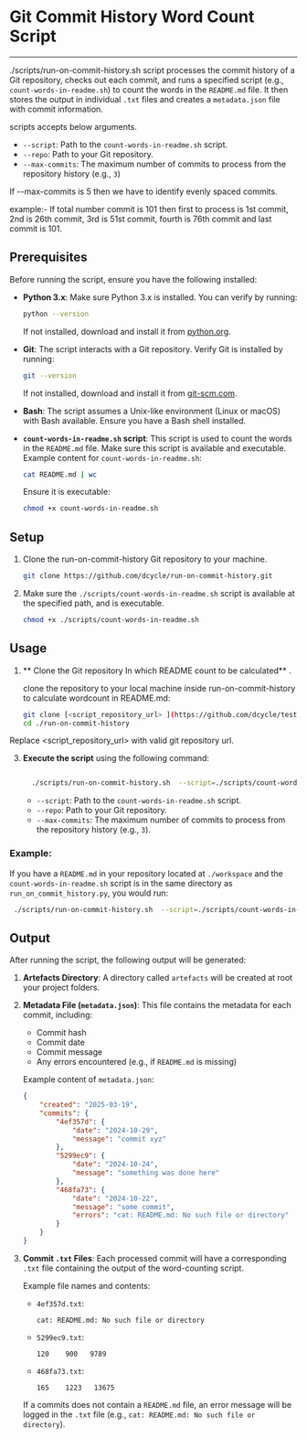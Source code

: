 # Git Commit History Word Count Script
----

./scripts/run-on-commit-history.sh script processes the commit history of a Git repository, checks out each commit, and runs a specified script (e.g., `count-words-in-readme.sh`) to count the words in the `README.md` file. It then stores the output in individual `.txt` files and creates a `metadata.json` file with commit information.

scripts accepts below arguments.

  - `--script`: Path to the `count-words-in-readme.sh` script.
  - `--repo`: Path to your Git repository.
  - `--max-commits`: The maximum number of commits to process from the repository history (e.g., `3`)

If --max-commits is 5 then we have to identify evenly spaced commits.

example:- If total number commit is 101 then first to process is 1st commit, 2nd is 26th
commit, 3rd is 51st commit, fourth is 76th commit and last commit is 101.

## Prerequisites

Before running the script, ensure you have the following installed:

- **Python 3.x**: Make sure Python 3.x is installed. You can verify by running:
  
  ```bash
  python --version
  ```

  If not installed, download and install it from [python.org](https://www.python.org/downloads/).

- **Git**: The script interacts with a Git repository. Verify Git is installed by running:

  ```bash
  git --version
  ```

  If not installed, download and install it from [git-scm.com](https://git-scm.com/downloads).

- **Bash**: The script assumes a Unix-like environment (Linux or macOS) with Bash available. Ensure you have a Bash shell installed.

- **`count-words-in-readme.sh` script**: This script is used to count the words in the `README.md` file. Make sure this script is available and executable. Example content for `count-words-in-readme.sh`:

  ```bash
  cat README.md | wc
  ```

  Ensure it is executable:

  ```bash
  chmod +x count-words-in-readme.sh
  ```

## Setup

1. Clone the run-on-commit-history Git repository to your machine.

   ```bash
   git clone https://github.com/dcycle/run-on-commit-history.git
   ```

2. Make sure the `./scripts/count-words-in-readme.sh` script is available at the specified path, and is executable.

   ```bash
   chmod +x ./scripts/count-words-in-readme.sh
   ```

## Usage

1. ** Clone the Git repository In which README count to be calculated** .

   clone the repository to your local machine inside run-on-commit-history to calculate wordcount in README.md:

   ```bash
   git clone [<script_repository_url> ](https://github.com/dcycle/test.git) wokspace
   cd ./run-on-commit-history
   ```

  Replace <script_repository_url>  with valid git repository url.
    
3. **Execute the script** using the following command:

   ```bash

     ./scripts/run-on-commit-history.sh  --script=./scripts/count-words-in-readme.sh --repo=./wokspace --max-commits=3

   ```

   - `--script`: Path to the `count-words-in-readme.sh` script.
   - `--repo`: Path to your Git repository.
   - `--max-commits`: The maximum number of commits to process from the repository history (e.g., `3`).

### Example:

If you have a `README.md` in your repository located at `./workspace` and the `count-words-in-readme.sh` script is in the same directory as `run_on_commit_history.py`, you would run:

```bash
 ./scripts/run-on-commit-history.sh  --script=./scripts/count-words-in-readme.sh --repo=./wokspace --max-commits=3 
```

## Output

After running the script, the following output will be generated:

1. **Artefacts Directory**: A directory called `artefacts` will be created at root your project folders.

2. **Metadata File (`metadata.json`)**: This file contains the metadata for each commit, including:
   - Commit hash
   - Commit date
   - Commit message
   - Any errors encountered (e.g., if `README.md` is missing)

   Example content of `metadata.json`:
   
   ```json
   {
       "created": "2025-03-19",
       "commits": {
           "4ef357d": {
               "date": "2024-10-29",
               "message": "commit xyz"
           },
           "5299ec9": {
               "date": "2024-10-24",
               "message": "something was done here"
           },
           "468fa73": {
               "date": "2024-10-22",
               "message": "some commit",
               "errors": "cat: README.md: No such file or directory"
           }
       }
   }
   ```

3. **Commit `.txt` Files**: Each processed commit will have a corresponding `.txt` file containing the output of the word-counting script.

   Example file names and contents:
   
   - `4ef357d.txt`:
     ```
     cat: README.md: No such file or directory
     ```

   - `5299ec9.txt`:
     ```
     120    900   9789
     ```

   - `468fa73.txt`:
     ```
     165    1223   13675
     ```

   If a commits does not contain a `README.md` file, an error message will be logged in the `.txt` file (e.g., `cat: README.md: No such file or directory`).


